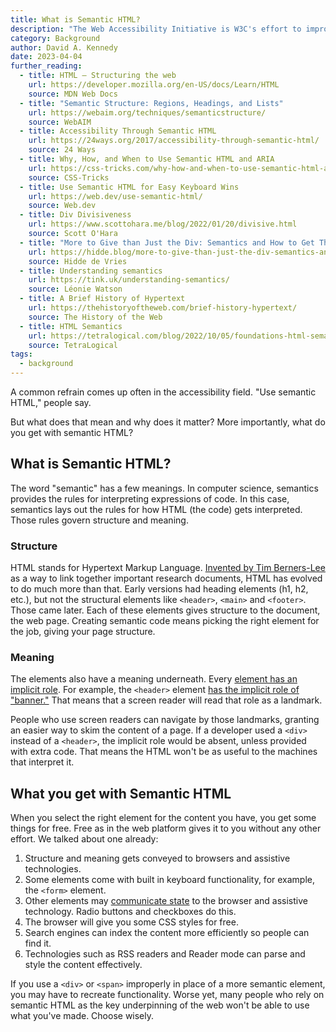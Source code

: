 ```yaml
---
title: What is Semantic HTML?
description: "The Web Accessibility Initiative is W3C's effort to improve accessibility of the Web for people with disabilities."
category: Background
author: David A. Kennedy
date: 2023-04-04
further_reading:
  - title: HTML — Structuring the web
    url: https://developer.mozilla.org/en-US/docs/Learn/HTML
    source: MDN Web Docs
  - title: "Semantic Structure: Regions, Headings, and Lists"
    url: https://webaim.org/techniques/semanticstructure/
    source: WebAIM
  - title: Accessibility Through Semantic HTML
    url: https://24ways.org/2017/accessibility-through-semantic-html/
    source: 24 Ways
  - title: Why, How, and When to Use Semantic HTML and ARIA
    url: https://css-tricks.com/why-how-and-when-to-use-semantic-html-and-aria/
    source: CSS-Tricks
  - title: Use Semantic HTML for Easy Keyboard Wins
    url: https://web.dev/use-semantic-html/
    source: Web.dev
  - title: Div Divisiveness
    url: https://www.scottohara.me/blog/2022/01/20/divisive.html
    source: Scott O'Hara
  - title: "More to Give than Just the Div: Semantics and How to Get Them Right"
    url: https://hidde.blog/more-to-give-than-just-the-div-semantics-and-how-to-get-them-right/
    source: Hidde de Vries
  - title: Understanding semantics
    url: https://tink.uk/understanding-semantics/
    source: Léonie Watson
  - title: A Brief History of Hypertext
    url: https://thehistoryoftheweb.com/brief-history-hypertext/
    source: The History of the Web
  - title: HTML Semantics
    url: https://tetralogical.com/blog/2022/10/05/foundations-html-semantics/
    source: TetraLogical
tags:
  - background
---
```


A common refrain comes up often in the accessibility field. "Use semantic HTML," people say.

But what does that mean and why does it matter? More importantly, what do you get with semantic HTML?

## What is Semantic HTML?

The word "semantic" has a few meanings. In computer science, semantics provides the rules for interpreting expressions of code. In this case, semantics lays out the rules for how HTML (the code) gets interpreted. Those rules govern structure and meaning.

### Structure

HTML stands for Hypertext Markup Language. [Invented by Tim Berners-Lee](https://home.cern/science/computing/birth-web/short-history-web) as a way to link together important research documents, HTML has evolved to do much more than that. Early versions had heading elements (h1, h2, etc.), but not the structural elements like `<header>`, `<main>` and `<footer>`. Those came later. Each of these elements gives structure to the document, the web page. Creating semantic code means picking the right element for the job, giving your page structure.

### Meaning

The elements also have a meaning underneath. Every [element has an implicit role](https://developer.mozilla.org/en-US/docs/Web/Accessibility/ARIA/Roles). For example, the `<header>` element [has the implicit role of "banner."](https://developer.mozilla.org/en-US/docs/Web/Accessibility/ARIA/Roles/landmark_role) That means that a screen reader will read that role as a landmark.

People who use screen readers can navigate by those landmarks, granting an easier way to skim the content of a page. If a developer used a `<div>` instead of a `<header>`, the implicit role would be absent, unless provided with extra code. That means the HTML won't be as useful to the machines that interpret it.

## What you get with Semantic HTML

When you select the right element for the content you have, you get some things for free. Free as in the web platform gives it to you without any other effort. We talked about one already:

1. Structure and meaning gets conveyed to browsers and assistive technologies.
2. Some elements come with built in keyboard functionality, for example, the `<form>` element.
3. Other elements may [communicate state](https://webaim.org/techniques/aria/#components) to the browser and assistive technology. Radio buttons and checkboxes do this.
4. The browser will give you some CSS styles for free.
5. Search engines can index the content more efficiently so people can find it.
6. Technologies such as RSS readers and Reader mode can parse and style the content effectively.

If you use a `<div>` or `<span>` improperly in place of a more semantic element, you may have to recreate functionality. Worse yet, many people who rely on semantic HTML as the key underpinning of the web won't be able to use what you've made. Choose wisely.
